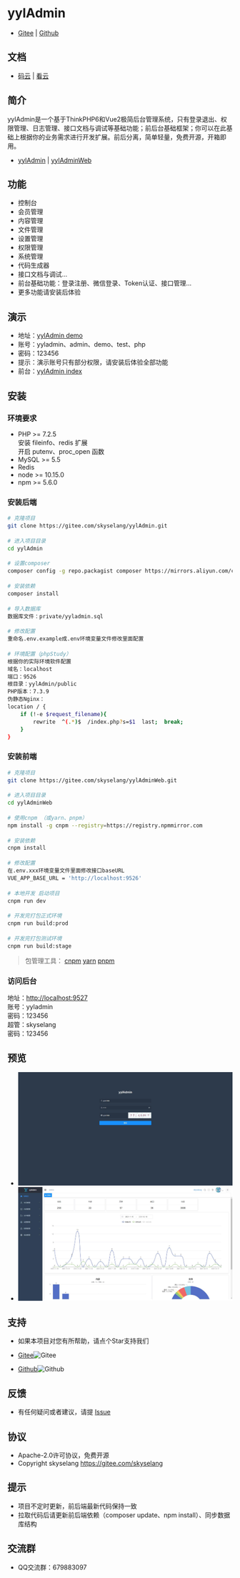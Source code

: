 # yylAdmin

- [Gitee](https://gitee.com/skyselang/yylAdmin) | [Github](https://github.com/skyselang/yylAdmin)

## 文档

- [码云](http://skyselang.gitee.io/yyladmindoc/) | [看云](https://www.kancloud.cn/skyselang/yyladmin)

## 简介

yylAdmin是一个基于ThinkPHP6和Vue2极简后台管理系统，只有登录退出、权限管理、日志管理、接口文档与调试等基础功能；前后台基础框架；你可以在此基础上根据你的业务需求进行开发扩展。前后分离，简单轻量，免费开源，开箱即用。

- [yylAdmin](https://gitee.com/skyselang/yylAdmin) | [yylAdminWeb](https://gitee.com/skyselang/yylAdminWeb)

## 功能

- 控制台
- 会员管理
- 内容管理
- 文件管理
- 设置管理
- 权限管理
- 系统管理
- 代码生成器
- 接口文档与调试...
- 前台基础功能：登录注册、微信登录、Token认证、接口管理...  
- 更多功能请安装后体验

## 演示

- 地址：[yylAdmin demo](https://admin.yyladmin.top) 
- 账号：yyladmin、admin、demo、test、php  
- 密码：123456  
- 提示：演示账号只有部分权限，请安装后体验全部功能
- 前台：[yylAdmin index](https://www.yyladmin.top) 
## 安装

### 环境要求

- PHP >= 7.2.5  
  安装 fileinfo、redis 扩展  
  开启 putenv、proc_open 函数
- MySQL >= 5.5
- Redis
- node >= 10.15.0
- npm >= 5.6.0

### 安装后端

```bash
# 克隆项目
git clone https://gitee.com/skyselang/yylAdmin.git

# 进入项目目录
cd yylAdmin

# 设置composer
composer config -g repo.packagist composer https://mirrors.aliyun.com/composer/

# 安装依赖
composer install

# 导入数据库
数据库文件：private/yyladmin.sql

# 修改配置
重命名.env.example成.env环境变量文件修改里面配置

# 环境配置（phpStudy）
根据你的实际环境软件配置
域名：localhost
端口：9526
根目录：yylAdmin/public
PHP版本：7.3.9
伪静态Nginx：
location / {
    if (!-e $request_filename){
        rewrite  ^(.*)$  /index.php?s=$1  last;  break;
    }
}
```

### 安装前端

```bash
# 克隆项目
git clone https://gitee.com/skyselang/yylAdminWeb.git

# 进入项目目录
cd yylAdminWeb

# 使用cnpm （或yarn、pnpm）
npm install -g cnpm --registry=https://registry.npmmirror.com

# 安装依赖
cnpm install

# 修改配置
在.env.xxx环境变量文件里面修改接口baseURL
VUE_APP_BASE_URL = 'http://localhost:9526'

# 本地开发 启动项目
cnpm run dev

# 开发完打包正式环境
cnpm run build:prod

# 开发完打包测试环境
cnpm run build:stage
```
>包管理工具： [cnpm](http://www.npmmirror.com) [yarn](https://yarn.bootcss.com) [pnpm](https://www.pnpm.cn)

### 访问后台

地址：[http://localhost:9527](http://localhost:9527)  
账号：yyladmin  
密码：123456  
超管：skyselang  
密码：123456

## 预览

- ![login](./public/static/img/yyladmin_login.jpg)
- ![index](./public/static/img/yyladmin.jpg)

## 支持

- 如果本项目对您有所帮助，请点个Star支持我们  

- [Gitee](https://gitee.com/skyselang/yylAdmin)![Gitee](https://gitee.com/skyselang/yylAdmin/badge/star.svg)
- [Github](https://github.com/skyselang/yylAdmin)![Github](https://img.shields.io/github/stars/skyselang/yylAdmin)

## 反馈

- 有任何疑问或者建议，请提 [Issue](https://gitee.com/skyselang/yylAdmin/issues)

## 协议

- Apache-2.0许可协议，免费开源  
- Copyright skyselang https://gitee.com/skyselang

## 提示

- 项目不定时更新，前后端最新代码保持一致  
- 拉取代码后请更新前后端依赖（composer update、npm install）、同步数据库结构

## 交流群

- QQ交流群：679883097
